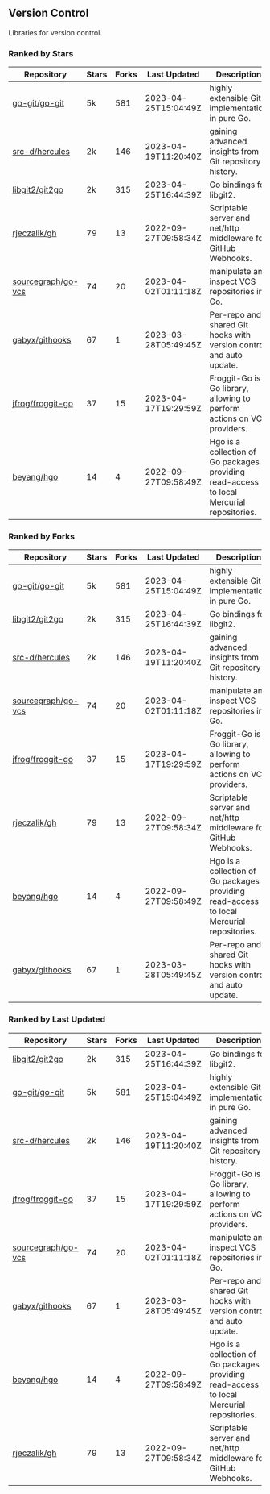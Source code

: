 ## Version Control

Libraries for version control.

### Ranked by Stars

| Repository | Stars | Forks | Last Updated | Description | 
|------------|-------|-------|--------------|-------------|
| [go-git/go-git](https://github.com/go-git/go-git) | 5k | 581 | 2023-04-25T15:04:49Z |  highly extensible Git implementation in pure Go. |
| [src-d/hercules](https://github.com/src-d/hercules) | 2k | 146 | 2023-04-19T11:20:40Z |  gaining advanced insights from Git repository history. |
| [libgit2/git2go](https://github.com/libgit2/git2go) | 2k | 315 | 2023-04-25T16:44:39Z |  Go bindings for libgit2. |
| [rjeczalik/gh](https://github.com/rjeczalik/gh) | 79 | 13 | 2022-09-27T09:58:34Z |  Scriptable server and net/http middleware for GitHub Webhooks. |
| [sourcegraph/go-vcs](https://github.com/sourcegraph/go-vcs) | 74 | 20 | 2023-04-02T01:11:18Z |  manipulate and inspect VCS repositories in Go. |
| [gabyx/githooks](https://github.com/gabyx/githooks) | 67 | 1 | 2023-03-28T05:49:45Z |  Per-repo and shared Git hooks with version control and auto update. |
| [jfrog/froggit-go](https://github.com/jfrog/froggit-go) | 37 | 15 | 2023-04-17T19:29:59Z |  Froggit-Go is a Go library, allowing to perform actions on VCS providers. |
| [beyang/hgo](https://github.com/beyang/hgo) | 14 | 4 | 2022-09-27T09:58:49Z |  Hgo is a collection of Go packages providing read-access to local Mercurial repositories. |

### Ranked by Forks

| Repository | Stars | Forks | Last Updated | Description | 
|------------|-------|-------|--------------|-------------|
| [go-git/go-git](https://github.com/go-git/go-git) | 5k | 581 | 2023-04-25T15:04:49Z |  highly extensible Git implementation in pure Go. |
| [libgit2/git2go](https://github.com/libgit2/git2go) | 2k | 315 | 2023-04-25T16:44:39Z |  Go bindings for libgit2. |
| [src-d/hercules](https://github.com/src-d/hercules) | 2k | 146 | 2023-04-19T11:20:40Z |  gaining advanced insights from Git repository history. |
| [sourcegraph/go-vcs](https://github.com/sourcegraph/go-vcs) | 74 | 20 | 2023-04-02T01:11:18Z |  manipulate and inspect VCS repositories in Go. |
| [jfrog/froggit-go](https://github.com/jfrog/froggit-go) | 37 | 15 | 2023-04-17T19:29:59Z |  Froggit-Go is a Go library, allowing to perform actions on VCS providers. |
| [rjeczalik/gh](https://github.com/rjeczalik/gh) | 79 | 13 | 2022-09-27T09:58:34Z |  Scriptable server and net/http middleware for GitHub Webhooks. |
| [beyang/hgo](https://github.com/beyang/hgo) | 14 | 4 | 2022-09-27T09:58:49Z |  Hgo is a collection of Go packages providing read-access to local Mercurial repositories. |
| [gabyx/githooks](https://github.com/gabyx/githooks) | 67 | 1 | 2023-03-28T05:49:45Z |  Per-repo and shared Git hooks with version control and auto update. |

### Ranked by Last Updated

| Repository | Stars | Forks | Last Updated | Description | 
|------------|-------|-------|--------------|-------------|
| [libgit2/git2go](https://github.com/libgit2/git2go) | 2k | 315 | 2023-04-25T16:44:39Z |  Go bindings for libgit2. |
| [go-git/go-git](https://github.com/go-git/go-git) | 5k | 581 | 2023-04-25T15:04:49Z |  highly extensible Git implementation in pure Go. |
| [src-d/hercules](https://github.com/src-d/hercules) | 2k | 146 | 2023-04-19T11:20:40Z |  gaining advanced insights from Git repository history. |
| [jfrog/froggit-go](https://github.com/jfrog/froggit-go) | 37 | 15 | 2023-04-17T19:29:59Z |  Froggit-Go is a Go library, allowing to perform actions on VCS providers. |
| [sourcegraph/go-vcs](https://github.com/sourcegraph/go-vcs) | 74 | 20 | 2023-04-02T01:11:18Z |  manipulate and inspect VCS repositories in Go. |
| [gabyx/githooks](https://github.com/gabyx/githooks) | 67 | 1 | 2023-03-28T05:49:45Z |  Per-repo and shared Git hooks with version control and auto update. |
| [beyang/hgo](https://github.com/beyang/hgo) | 14 | 4 | 2022-09-27T09:58:49Z |  Hgo is a collection of Go packages providing read-access to local Mercurial repositories. |
| [rjeczalik/gh](https://github.com/rjeczalik/gh) | 79 | 13 | 2022-09-27T09:58:34Z |  Scriptable server and net/http middleware for GitHub Webhooks. |

